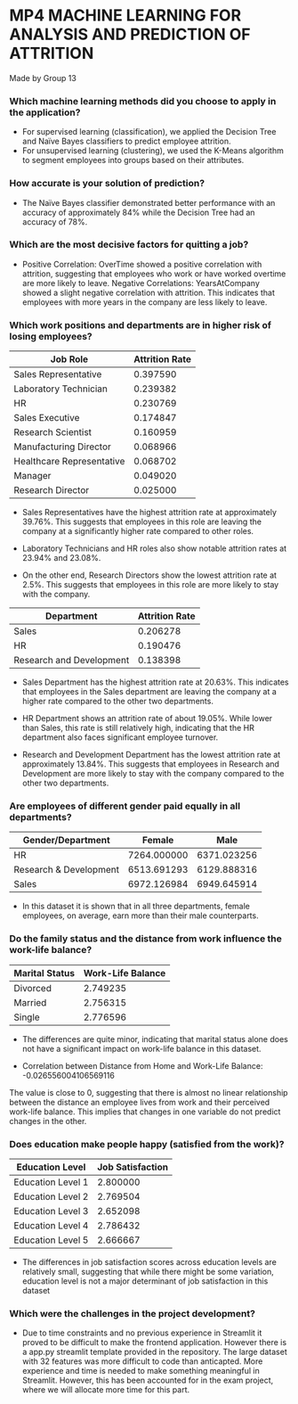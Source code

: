 # MP4 MACHINE LEARNING FOR ANALYSIS AND PREDICTION OF ATTRITION
Made by Group 13

### Which machine learning methods did you choose to apply in the application?

- For supervised learning (classification), we applied the Decision Tree and Naïve Bayes classifiers to predict employee attrition. 
- For unsupervised learning (clustering), we used the K-Means algorithm to segment employees into groups based on their attributes.

### How accurate is your solution of prediction?

- The Naïve Bayes classifier demonstrated better performance with an accuracy of approximately 84% while the Decision Tree had an accuracy of 78%.

### Which are the most decisive factors for quitting a job?

- Positive Correlation: OverTime showed a positive correlation with attrition, suggesting that employees who work or have worked overtime are more likely to leave.
Negative Correlations: YearsAtCompany showed a slight negative correlation with attrition. This indicates that employees with more years in the company are less likely to leave.

### Which work positions and departments are in higher risk of losing employees?
| Job Role                  | Attrition Rate |
|---------------------------|----------------|
| Sales Representative      | 0.397590       |
| Laboratory Technician     | 0.239382       |
| HR                        | 0.230769       |
| Sales Executive           | 0.174847       |
| Research Scientist        | 0.160959       |
| Manufacturing Director    | 0.068966       |
| Healthcare Representative | 0.068702       |
| Manager                   | 0.049020       |
| Research Director         | 0.025000       |

- Sales Representatives have the highest attrition rate at approximately 39.76%. This suggests that employees in this role are leaving the company at a significantly higher rate compared to other roles. 

- Laboratory Technicians and HR roles also show notable attrition rates at 23.94% and 23.08%.

- On the other end, Research Directors show the lowest attrition rate at 2.5%. This suggests that employees in this role are more likely to stay with the company.

| Department              | Attrition Rate |
|-------------------------|----------------|
| Sales                   | 0.206278       |
| HR                      | 0.190476       |
| Research and Development| 0.138398       |

- Sales Department has the highest attrition rate at 20.63%. This indicates that employees in the Sales department are leaving the company at a higher rate compared to the other two departments.

- HR Department shows an attrition rate of about 19.05%. While lower than Sales, this rate is still relatively high, indicating that the HR department also faces significant employee turnover.

- Research and Development Department has the lowest attrition rate at approximately 13.84%. This suggests that employees in Research and Development are more likely to stay with the company compared to the other two departments.

### Are employees of different gender paid equally in all departments?

| Gender/Department      | Female       | Male         |
|------------------------|--------------|--------------|
| HR                     | 7264.000000  | 6371.023256  |
| Research & Development | 6513.691293  | 6129.888316  |
| Sales                  | 6972.126984  | 6949.645914  |

- In this dataset it is shown that in all three departments, female employees, on average, earn more than their male counterparts.

### Do the family status and the distance from work influence the work-life balance?

| Marital Status | Work-Life Balance |
|----------------|-------------------|
| Divorced       | 2.749235          |
| Married        | 2.756315          |
| Single         | 2.776596          |

- The differences are quite minor, indicating that marital status alone does not have a significant impact on work-life balance in this dataset.

- Correlation between Distance from Home and Work-Life Balance: -0.026556004106569116

The value is close to 0, suggesting that there is almost no linear relationship between the distance an employee lives from work and their perceived work-life balance. This implies that changes in one variable do not predict changes in the other.

### Does education make people happy (satisfied from the work)?

| Education Level      | Job Satisfaction |
|----------------------|------------------|
| Education Level 1    | 2.800000         |
| Education Level 2    | 2.769504         |
| Education Level 3    | 2.652098         |
| Education Level 4    | 2.786432         |
| Education Level 5    | 2.666667         |

- The differences in job satisfaction scores across education levels are relatively small, suggesting that while there might be some variation, education level is not a major determinant of job satisfaction in this dataset

### Which were the challenges in the project development?

- Due to time constraints and no previous experience in Streamlit it proved to be difficult to make the frontend application. However there is a app.py streamlit template provided in the repository.
The large dataset with 32 features was more difficult to code than anticapted. More experience and time is needed to make something meaningful in Streamlit. However, this has been accounted for in the exam project, where we will allocate more time for this part.

